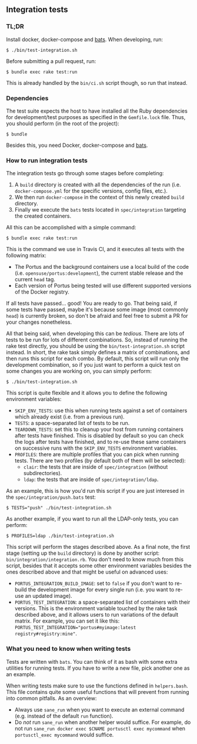 ## Integration tests

### TL;DR

Install docker, docker-compose and
[bats](https://github.com/sstephenson/bats). When developing, run:

    $ ./bin/test-integration.sh

Before submitting a pull request, run:

    $ bundle exec rake test:run

This is already handled by the `bin/ci.sh` script though, so run that instead.

### Dependencies

The test suite expects the host to have installed all the Ruby dependencies for
development/test purposes as specified in the `Gemfile.lock` file. Thus, you
should perform (in the root of the project):

```
$ bundle
```

Besides this, you need Docker, docker-compose and
[bats](https://github.com/sstephenson/bats).

### How to run integration tests

The integration tests go through some stages before completing:

1. A `build` directory is created with all the dependencies of the run
   (i.e. `docker-compose.yml` for the specific versions, config files, etc.).
2. We then run `docker-compose` in the context of this newly created `build`
   directory.
3. Finally we execute the `bats` tests located in `spec/integration` targeting
   the created containers.

All this can be accomplished with a simple command:

    $ bundle exec rake test:run

This is the command we use in Travis CI, and it executes all tests with the
following matrix:

- The Portus and the background containers use a local build of the code
  (i.e. `opensuse/portus:development`), the current stable release and the
  current `head` tag.
- Each version of Portus being tested will use different supported versions of
  the Docker registry.

If all tests have passed... good! You are ready to go. That being said, if some
tests have passed, maybe it's because some image (most commonly `head`) is
currently broken, so don't be afraid and feel free to submit a PR for your
changes nonetheless.

All that being said, when developing this can be *tedious*. There are lots of
tests to be run for lots of different combinations. So, instead of running the
rake test directly, you should be using the `bin/test-integration.sh` script
instead. In short, the rake task simply defines a matrix of combinations, and
then runs this script for each combo. By default, this script will run only the
development combination, so if you just want to perform a quick test on some
changes you are working on, you can simply perform:

    $ ./bin/test-integration.sh

This script is quite flexible and it allows you to define the following
environment variables:

- `SKIP_ENV_TESTS`: use this when running tests against a set of containers
  which already exist (i.e. from a previous run).
- `TESTS`: a space-separated list of tests to be run.
- `TEARDOWN_TESTS`: set this to cleanup your host from running containers after
  tests have finished. This is disabled by default so you can check the logs
  after tests have finished, and to re-use these same containers on successive
  runs with the `SKIP_ENV_TESTS` environment variables.
- `PROFILES`: there are multiple profiles that you can pick when running
  tests. There are two profiles (by default both of them will be selected):
  - `clair`: the tests that are inside of `spec/integration` (without
    subdirectories).
  - `ldap`: the tests that are inside of `spec/integration/ldap`.

As an example, this is how you'd run this script if you are just interesed in
the `spec/integration/push.bats` test:

    $ TESTS="push" ./bin/test-integration.sh

As another example, if you want to run all the LDAP-only tests, you can perform:

    $ PROFILES=ldap ./bin/test-integration.sh

This script will perform the stages described above. As a final note, the first
stage (setting up the `build` directory) is done by another script:
`bin/integration/integration.rb`. You don't need to know much from this script,
besides that it accepts some other environment variables besides the ones
described above and that might be useful on advanced uses:

- `PORTUS_INTEGRATION_BUILD_IMAGE`: set to `false` if you don't want to re-build
  the development image for every single run (i.e. you want to re-use an updated
  image).
- `PORTUS_TEST_INTEGRATION`: a space-separated list of containers with their
  versions. This is the environment variable touched by the rake task described
  above, and it allows users to run variations of the default matrix. For
  example, you can set it like this:
  `PORTUS_TEST_INTEGRATION="portus#myimage:latest registry#registry:mine"`.

### What you need to know when writing tests

Tests are written with `bats`. You can think of it as bash with some extra
utilities for running tests. If you have to write a new file, pick another one
as an example.

When writing tests make sure to use the functions defined in
`helpers.bash`. This file contains quite some useful functions that will prevent
from running into common pitfalls. As an overview:

- Always use `sane_run` when you want to execute an external command
  (e.g. instead of the default `run` function).
- Do *not* run `sane_run` when another helper would suffice. For example, do not
  run `sane_run docker exec $CNAME portusctl exec mycommand` when
  `portusctl_exec mycommand` would suffice.
